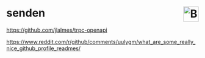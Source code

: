 <h1>
  senden
  <img src="https://github.com/eylon-44/Buzz-OS/assets/67273282/92ede007-b87f-4993-b111-982da3ac916e" align="right" height="40" alt="Buzz Demo" title="Buzz Demo">
</h1>

https://github.com/jlalmes/trpc-openapi

https://www.reddit.com/r/github/comments/uulygm/what_are_some_really_nice_github_profile_readmes/
